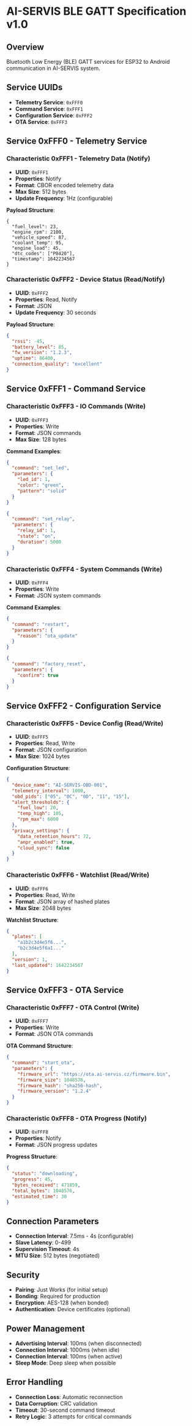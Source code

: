 # AI-SERVIS BLE GATT Specification v1.0

## Overview
Bluetooth Low Energy (BLE) GATT services for ESP32 to Android communication in AI-SERVIS system.

## Service UUIDs
- **Telemetry Service**: `0xFFF0`
- **Command Service**: `0xFFF1`
- **Configuration Service**: `0xFFF2`
- **OTA Service**: `0xFFF3`

## Service 0xFFF0 - Telemetry Service

### Characteristic 0xFFF1 - Telemetry Data (Notify)
- **UUID**: `0xFFF1`
- **Properties**: Notify
- **Format**: CBOR encoded telemetry data
- **Max Size**: 512 bytes
- **Update Frequency**: 1Hz (configurable)

**Payload Structure**:
```cbor
{
  "fuel_level": 23,
  "engine_rpm": 2100,
  "vehicle_speed": 87,
  "coolant_temp": 95,
  "engine_load": 45,
  "dtc_codes": ["P0420"],
  "timestamp": 1642234567
}
```

### Characteristic 0xFFF2 - Device Status (Read/Notify)
- **UUID**: `0xFFF2`
- **Properties**: Read, Notify
- **Format**: JSON
- **Update Frequency**: 30 seconds

**Payload Structure**:
```json
{
  "rssi": -45,
  "battery_level": 85,
  "fw_version": "1.2.3",
  "uptime": 86400,
  "connection_quality": "excellent"
}
```

## Service 0xFFF1 - Command Service

### Characteristic 0xFFF3 - IO Commands (Write)
- **UUID**: `0xFFF3`
- **Properties**: Write
- **Format**: JSON commands
- **Max Size**: 128 bytes

**Command Examples**:
```json
{
  "command": "set_led",
  "parameters": {
    "led_id": 1,
    "color": "green",
    "pattern": "solid"
  }
}
```

```json
{
  "command": "set_relay",
  "parameters": {
    "relay_id": 1,
    "state": "on",
    "duration": 5000
  }
}
```

### Characteristic 0xFFF4 - System Commands (Write)
- **UUID**: `0xFFF4`
- **Properties**: Write
- **Format**: JSON system commands

**Command Examples**:
```json
{
  "command": "restart",
  "parameters": {
    "reason": "ota_update"
  }
}
```

```json
{
  "command": "factory_reset",
  "parameters": {
    "confirm": true
  }
}
```

## Service 0xFFF2 - Configuration Service

### Characteristic 0xFFF5 - Device Config (Read/Write)
- **UUID**: `0xFFF5`
- **Properties**: Read, Write
- **Format**: JSON configuration
- **Max Size**: 1024 bytes

**Configuration Structure**:
```json
{
  "device_name": "AI-SERVIS-OBD-001",
  "telemetry_interval": 1000,
  "obd_pids": ["05", "0C", "0D", "11", "15"],
  "alert_thresholds": {
    "fuel_low": 20,
    "temp_high": 105,
    "rpm_max": 6000
  },
  "privacy_settings": {
    "data_retention_hours": 72,
    "anpr_enabled": true,
    "cloud_sync": false
  }
}
```

### Characteristic 0xFFF6 - Watchlist (Read/Write)
- **UUID**: `0xFFF6`
- **Properties**: Read, Write
- **Format**: JSON array of hashed plates
- **Max Size**: 2048 bytes

**Watchlist Structure**:
```json
{
  "plates": [
    "a1b2c3d4e5f6...",
    "b2c3d4e5f6a1..."
  ],
  "version": 1,
  "last_updated": 1642234567
}
```

## Service 0xFFF3 - OTA Service

### Characteristic 0xFFF7 - OTA Control (Write)
- **UUID**: `0xFFF7`
- **Properties**: Write
- **Format**: JSON OTA commands

**OTA Command Structure**:
```json
{
  "command": "start_ota",
  "parameters": {
    "firmware_url": "https://ota.ai-servis.cz/firmware.bin",
    "firmware_size": 1048576,
    "firmware_hash": "sha256-hash",
    "firmware_version": "1.2.4"
  }
}
```

### Characteristic 0xFFF8 - OTA Progress (Notify)
- **UUID**: `0xFFF8`
- **Properties**: Notify
- **Format**: JSON progress updates

**Progress Structure**:
```json
{
  "status": "downloading",
  "progress": 45,
  "bytes_received": 471859,
  "total_bytes": 1048576,
  "estimated_time": 30
}
```

## Connection Parameters
- **Connection Interval**: 7.5ms - 4s (configurable)
- **Slave Latency**: 0-499
- **Supervision Timeout**: 4s
- **MTU Size**: 512 bytes (negotiated)

## Security
- **Pairing**: Just Works (for initial setup)
- **Bonding**: Required for production
- **Encryption**: AES-128 (when bonded)
- **Authentication**: Device certificates (optional)

## Power Management
- **Advertising Interval**: 100ms (when disconnected)
- **Connection Interval**: 1000ms (when idle)
- **Connection Interval**: 100ms (when active)
- **Sleep Mode**: Deep sleep when possible

## Error Handling
- **Connection Loss**: Automatic reconnection
- **Data Corruption**: CRC validation
- **Timeout**: 30-second command timeout
- **Retry Logic**: 3 attempts for critical commands

